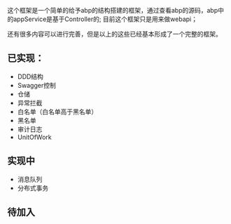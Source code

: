 这个框架是一个简单的给予abp的结构搭建的框架，通过查看abp的源码，abp中的appService是基于Controller的;
目前这个框架只是用来做webapi；

还有很多内容可以进行完善，但是以上的这些已经基本形成了一个完整的框架。

## 已实现：
* DDD结构
* Swagger控制
* 仓储
* 异常拦截
* 白名单（白名单高于黑名单）
* 黑名单
* 审计日志
* UnitOfWork
## 实现中
* 消息队列
* 分布式事务
## 待加入


